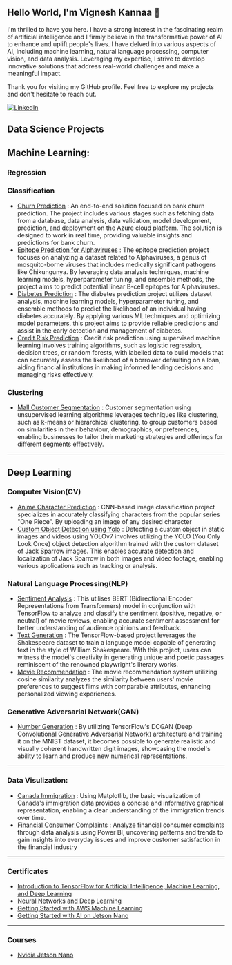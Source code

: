 ## Hello World, I'm Vignesh Kannaa 👋

I'm thrilled to have you here. I have a strong interest in the fascinating realm of artificial intelligence and I firmly believe in the transformative power of AI to enhance and uplift people's lives.
I have delved into various aspects of AI, including machine learning, natural language processing, computer vision, and data analysis. Leveraging my expertise, I strive to develop innovative solutions that address real-world challenges and make a meaningful impact.

Thank you for visiting my GitHub profile. Feel free to explore my projects and don't hesitate to reach out.

[![LinkedIn](https://img.shields.io/badge/LinkedIn-0077B5?style=for-the-badge&logo=linkedin&logoColor=white)](https://www.linkedin.com/in/vignesh-kannaa/)

## Data Science Projects
## Machine Learning:
### Regression
### Classification
* [Churn Prediction](https://github.com/vignesh-kannaa/ml-Churn-Prediction) : An end-to-end solution focused on bank churn prediction. The project includes various stages such as fetching data from a database, data analysis, data validation, model development, prediction, and deployment on the Azure cloud platform. The solution is designed to work in real time, providing valuable insights and predictions for bank churn.
* [Epitope Prediction for Alphaviruses](https://github.com/vignesh-kannaa/ml-Virus_Classification) : The epitope prediction project focuses on analyzing a dataset related to Alphaviruses, a genus of mosquito-borne viruses that includes medically significant pathogens like Chikungunya. By leveraging data analysis techniques, machine learning models, hyperparameter tuning, and ensemble methods, the project aims to predict potential linear B-cell epitopes for Alphaviruses. 
* [Diabetes Prediction](https://github.com/vignesh-kannaa/ml-Diabetes_Prediction) : The diabetes prediction project utilizes dataset analysis, machine learning models, hyperparameter tuning, and ensemble methods to predict the likelihood of an individual having diabetes accurately. By applying various ML techniques and optimizing model parameters, this project aims to provide reliable predictions and assist in the early detection and management of diabetes.
* [Credit Risk Prediction](https://github.com/vignesh-kannaa/ml-credit_risk_prediction) : Credit risk prediction using supervised machine learning involves training algorithms, such as logistic regression, decision trees, or random forests, with labelled data to build models that can accurately assess the likelihood of a borrower defaulting on a loan, aiding financial institutions in making informed lending decisions and managing risks effectively.

### Clustering 
* [Mall Customer Segmentation](https://github.com/vignesh-kannaa/ml-unsupervised-customer-segmentation) : Customer segmentation using unsupervised learning algorithms leverages techniques like clustering, such as k-means or hierarchical clustering, to group customers based on similarities in their behaviour, demographics, or preferences, enabling businesses to tailor their marketing strategies and offerings for different segments effectively.

---
## Deep Learning 
### Computer Vision(CV)
* [Anime Character Prediction](https://github.com/vignesh-kannaa/dl-cnn-Anime_Character_Prediction) : CNN-based image classification project specializes in accurately classifying characters from the popular series "One Piece". By uploading an image of any desired character
* [Custom Object Detection using Yolo](https://github.com/vignesh-kannaa/dl-yolo-Custom_object_detection) : Detecting a custom object in static images and videos using YOLOv7 involves utilizing the YOLO (You Only Look Once) object detection algorithm trained with the custom dataset of Jack Sparrow images. This enables accurate detection and localization of Jack Sparrow in both images and video footage, enabling various applications such as tracking or analysis.

### Natural Language Processing(NLP)
* [Sentiment Analysis](https://github.com/vignesh-kannaa/dl-nlp-Sentiment_analysis_movie_review) :  This utilises BERT (Bidirectional Encoder Representations from Transformers) model in conjunction with TensorFlow to analyze and classify the sentiment (positive, negative, or neutral) of movie reviews, enabling accurate sentiment assessment for better understanding of audience opinions and feedback.
* [Text Generation](https://github.com/vignesh-kannaa/dl-nlp-Text_generation) : The TensorFlow-based project leverages the Shakespeare dataset to train a language model capable of generating text in the style of William Shakespeare. With this project, users can witness the model's creativity in generating unique and poetic passages reminiscent of the renowned playwright's literary works.
* [Movie Recommendation](https://github.com/vignesh-kannaa/ml-movie_recommendation) : The movie recommendation system utilizing cosine similarity analyzes the similarity between users' movie preferences to suggest films with comparable attributes, enhancing personalized viewing experiences.

### Generative Adversarial Network(GAN)
* [Number Generation](https://github.com/vignesh-kannaa/dl-gan-DCGAN-Number-Generation) : By utilizing TensorFlow's DCGAN (Deep Convolutional Generative Adversarial Network) architecture and training it on the MNIST dataset, it becomes possible to generate realistic and visually coherent handwritten digit images, showcasing the model's ability to learn and produce new numerical representations.
--- 

### Data Visulization:
* [Canada Immigration](https://github.com/vignesh-kannaa/ml-data_visualisation) : Using Matplotlib, the basic visualization of Canada's immigration data provides a concise and informative graphical representation, enabling a clear understanding of the immigration trends over time.
* [Financial Consumer Complaints](https://github.com/vignesh-kannaa/da-Financial_Consumer_Complaints) : Analyze financial consumer complaints through data analysis using Power BI, uncovering patterns and trends to gain insights into everyday issues and improve customer satisfaction in the financial industry
---
### Certificates 
* [Introduction to TensorFlow for Artificial Intelligence, Machine Learning, and Deep Learning](https://www.coursera.org/account/accomplishments/certificate/9SBCJTJ7GS7D)
* [Neural Networks and Deep Learning](https://www.coursera.org/account/accomplishments/certificate/WNGH62ZZMVA5)
* [Getting Started with AWS Machine Learning](https://www.coursera.org/account/accomplishments/certificate/DMWC2HY4PWCK)
* [Getting Started with AI on Jetson Nano](https://courses.nvidia.com/certificates/f726b8ea0ce54363ac0980d8c0a537e6/)
---
### Courses
* [Nvidia Jetson Nano](https://github.com/vignesh-kannaa/Nvidia-Getting_Started_with_AI_on_Jetson-Nano)
